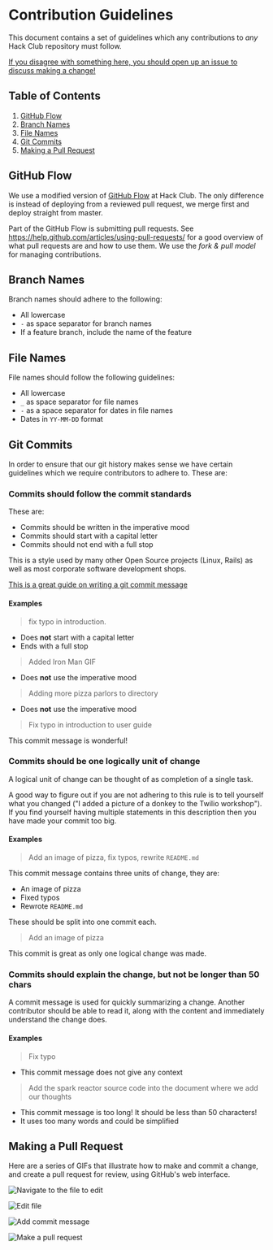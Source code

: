 # Contribution Guidelines

This document contains a set of guidelines which any contributions to _any_ Hack Club repository must follow.

[If you disagree with something here, you should open up an issue to discuss making a change!](https://github.com/Hack-Club-UEMK/Hack-Club/issues/new)

## Table of Contents

1. [GitHub Flow](#github-flow)
2. [Branch Names](#branch-names)
3. [File Names](#file-names)
4. [Git Commits](#git-commits)
5. [Making a Pull Request](#making-a-pull-request)

## GitHub Flow

We use a modified version of [GitHub Flow](https://guides.github.com/introduction/flow/) at Hack Club. The only difference is instead of deploying from a reviewed pull request, we merge first and deploy straight from master.

Part of the GitHub Flow is submitting pull requests. See https://help.github.com/articles/using-pull-requests/ for a good overview of what pull requests are and how to use them. We use the _fork & pull model_ for managing contributions.

## Branch Names

Branch names should adhere to the following:

- All lowercase
- `-` as space separator for branch names
- If a feature branch, include the name of the feature

## File Names

File names should follow the following guidelines:

- All lowercase
- `_` as space separator for file names
- `-` as a space separator for dates in file names
- Dates in `YY-MM-DD` format

## Git Commits

In order to ensure that our git history makes sense we have certain guidelines which we require contributors to adhere to. These are:

### Commits should follow the commit standards

These are:

- Commits should be written in the imperative mood
- Commits should start with a capital letter
- Commits should not end with a full stop

This is a style used by many other Open Source projects (Linux, Rails) as well as most corporate software development shops.

[This is a great guide on writing a git commit message](http://chris.beams.io/posts/git-commit/)

#### Examples

> fix typo in introduction.

- Does **not** start with a capital letter
- Ends with a full stop

> Added Iron Man GIF

- Does **not** use the imperative mood

> Adding more pizza parlors to directory

- Does **not** use the imperative mood

> Fix typo in introduction to user guide

This commit message is wonderful!

### Commits should be one logically unit of change

A logical unit of change can be thought of as completion of a single task.

A good way to figure out if you are not adhering to this rule is to tell yourself what you changed ("I added a picture of a donkey to the Twilio workshop"). If you find yourself having multiple statements in this description then you have made your commit too big.

#### Examples

> Add an image of pizza, fix typos, rewrite `README.md`

This commit message contains three units of change, they are:

- An image of pizza
- Fixed typos
- Rewrote `README.md`

These should be split into one commit each.

> Add an image of pizza

This commit is great as only one logical change was made.

### Commits should explain the change, but not be longer than 50 chars

A commit message is used for quickly summarizing a change. Another contributor should be able to read it, along with the content and immediately understand the change does.

#### Examples

> Fix typo

- This commit message does not give any context

> Add the spark reactor source code into the document where we add our thoughts

- This commit message is too long! It should be less than 50 characters!
- It uses too many words and could be simplified

## Making a Pull Request

Here are a series of GIFs that illustrate how to make and commit a change, and create a pull request for review, using GitHub's web interface.

![Navigate to the file to edit](https://cloud-agvs502ft.vercel.app/0pr1.gif)

![Edit file](https://cloud-agvs502ft.vercel.app/1pr2.gif)

![Add commit message](https://cloud-agvs502ft.vercel.app/2pr3.gif)

![Make a pull request](https://cloud-agvs502ft.vercel.app/3pr4.gif)
